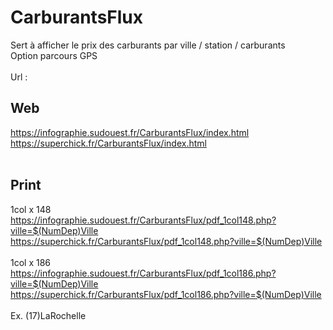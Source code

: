 # CarburantsFlux</br>
Sert à afficher le prix des carburants par ville / station / carburants</br>
Option parcours GPS</br></br>
Url :</br>
## Web</br>
https://infographie.sudouest.fr/CarburantsFlux/index.html</br>
https://superchick.fr/CarburantsFlux/index.html</br></br>
## Print</br>
1col x 148</br>
https://infographie.sudouest.fr/CarburantsFlux/pdf_1col148.php?ville=$(NumDep)Ville</br>
https://superchick.fr/CarburantsFlux/pdf_1col148.php?ville=$(NumDep)Ville</br></br>
1col x 186</br>
https://infographie.sudouest.fr/CarburantsFlux/pdf_1col186.php?ville=$(NumDep)Ville</br>
https://superchick.fr/CarburantsFlux/pdf_1col186.php?ville=$(NumDep)Ville</br></br>
Ex. (17)LaRochelle
